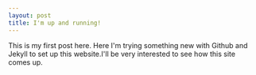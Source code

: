 ```yaml
---
layout: post
title: I'm up and running!
---
```


This is my first post here. Here I'm trying something new with Github and Jekyll to set up this website.I'll be very interested to see how this site comes up.
